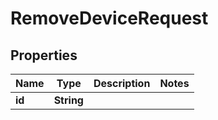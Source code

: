 
# RemoveDeviceRequest

## Properties
Name | Type | Description | Notes
------------ | ------------- | ------------- | -------------
**id** | **String** |  | 



